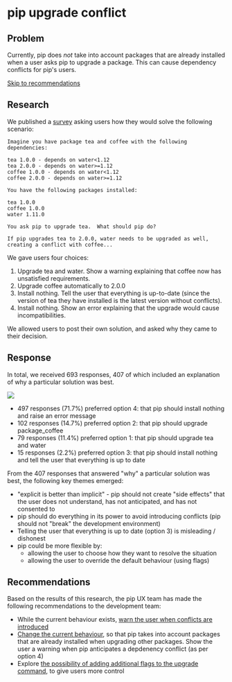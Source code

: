 # pip upgrade conflict

## Problem
Currently, pip does *not* take into account packages that are already installed when a user asks pip to upgrade a package. This can cause dependency conflicts for pip's users.

[Skip to recommendations](#recommendations)

## Research
We published a [survey](https://bit.ly/2ZqJijr) asking users how they would solve the following scenario:

```
Imagine you have package tea and coffee with the following dependencies:

tea 1.0.0 - depends on water<1.12
tea 2.0.0 - depends on water>=1.12
coffee 1.0.0 - depends on water<1.12
coffee 2.0.0 - depends on water>=1.12

You have the following packages installed:

tea 1.0.0
coffee 1.0.0
water 1.11.0

You ask pip to upgrade tea.  What should pip do?

If pip upgrades tea to 2.0.0, water needs to be upgraded as well, creating a conflict with coffee...
```

We gave users four choices:

1. Upgrade tea and water. Show a warning explaining that coffee now has unsatisfied requirements.
2. Upgrade coffee automatically to 2.0.0
3. Install nothing. Tell the user that everything is up-to-date (since the version of tea they have installed is the latest version without conflicts).
4. Install nothing. Show an error explaining that the upgrade would cause incompatibilities.

We allowed users to post their own solution, and asked why they came to their decision.

## Response

In total, we received 693 responses, 407 of which included an explanation of why a particular solution was best.

![](https://i.imgur.com/UdBWkaQ.png)

- 497 responses (71.7%) preferred option 4: that pip should install nothing and raise an error message
- 102 responses (14.7%) preferred option 2: that pip should upgrade package_coffee
- 79 responses (11.4%) preferred option 1: that pip should upgrade tea and water
- 15 responses (2.2%) preferred option 3: that pip should install nothing and tell the user that everything is up to date

From the 407 responses that answered "why" a particular solution was best, the following key themes emerged:
- "explicit is better than implicit" - pip should not create "side effects" that the user does not understand, has not anticipated, and has not consented to
- pip should do everything in its power to avoid introducing conflicts (pip should not "break" the development environment)
- Telling the user that everything is up to date (option 3) is misleading / dishonest
- pip could be more flexible by:
  - allowing the user to choose how they want to resolve the situation
  - allowing the user to override the default behaviour (using flags)

## Recommendations

Based on the results of this research, the pip UX team has made the following recommendations to the development team:

- While the current behaviour exists, [warn the user when conflicts are introduced](https://github.com/pypa/pip/issues/7744#issuecomment-717573440)
- [Change the current behaviour](https://github.com/pypa/pip/issues/9094), so that pip takes into account packages that are already installed when upgrading other packages. Show the user a warning when pip anticipates a depdenency conflict (as per option 4)
- Explore [the possibility of adding additional flags to the upgrade command](https://github.com/pypa/pip/issues/9095), to give users more control
